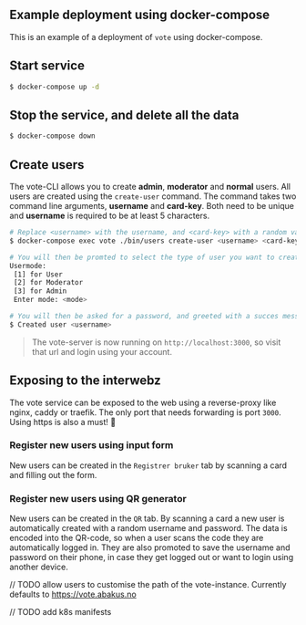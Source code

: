 ## Example deployment using docker-compose

This is an example of a deployment of `vote` using docker-compose.

## Start service

```bash
$ docker-compose up -d
```

## Stop the service, and delete all the data

```bash
$ docker-compose down
```

## Create users

The vote-CLI allows you to create **admin**, **moderator** and **normal** users. All users are created using the `create-user` command. The command takes two command line arguments, **username** and **card-key**. Both need to be unique and **username** is required to be at least 5 characters.

```bash
# Replace <username> with the username, and <card-key> with a random value
$ docker-compose exec vote ./bin/users create-user <username> <card-key>

# You will then be promted to select the type of user you want to create
Usermode:
 [1] for User
 [2] for Moderator
 [3] for Admin
 Enter mode: <mode>

# You will then be asked for a password, and greeted with a succes message.
$ Created user <username>
```

> The vote-server is now running on `http://localhost:3000`, so visit that url and login using your account.

## Exposing to the interwebz

The vote service can be exposed to the web using a reverse-proxy like nginx, caddy or traefik. The only port that needs forwarding is port `3000`. Using https is also a must! :100:

### Register new users using input form

New users can be created in the `Registrer bruker` tab by scanning a card and filling out the form.

### Register new users using QR generator

New users can be created in the `QR` tab. By scanning a card a new user is automatically created with a random username and password. The data is encoded into the QR-code, so when a user scans the code they are automatically logged in. They are also promoted to save the username and password on their phone, in case they get logged out or want to login using another device.

// TODO allow users to customise the path of the vote-instance. Currently defaults to https://vote.abakus.no

// TODO add k8s manifests

